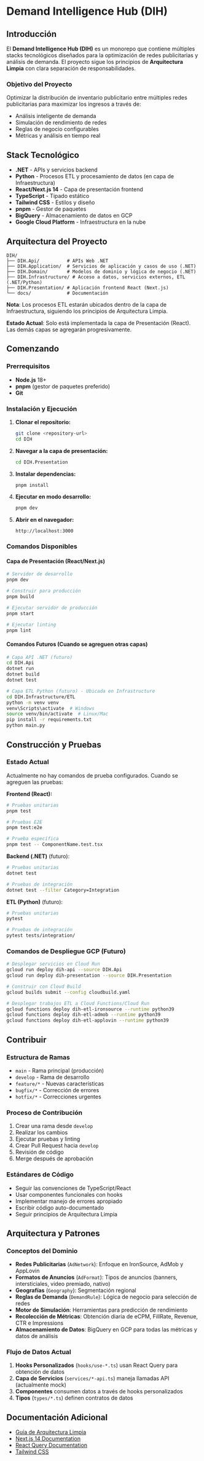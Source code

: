 # Demand Intelligence Hub (DIH)

## Introducción

El **Demand Intelligence Hub (DIH)** es un monorepo que contiene múltiples stacks tecnológicos diseñados para la optimización de redes publicitarias y análisis de demanda. El proyecto sigue los principios de **Arquitectura Limpia** con clara separación de responsabilidades.

### Objetivo del Proyecto

Optimizar la distribución de inventario publicitario entre múltiples redes publicitarias para maximizar los ingresos a través de:
- Análisis inteligente de demanda
- Simulación de rendimiento de redes
- Reglas de negocio configurables
- Métricas y análisis en tiempo real

## Stack Tecnológico

- **.NET** - APIs y servicios backend
- **Python** - Procesos ETL y procesamiento de datos (en capa de Infraestructura)
- **React/Next.js 14** - Capa de presentación frontend
- **TypeScript** - Tipado estático
- **Tailwind CSS** - Estilos y diseño
- **pnpm** - Gestor de paquetes
- **BigQuery** - Almacenamiento de datos en GCP
- **Google Cloud Platform** - Infraestructura en la nube

## Arquitectura del Proyecto

```
DIH/
├── DIH.Api/          # APIs Web .NET
├── DIH.Application/  # Servicios de aplicación y casos de uso (.NET)
├── DIH.Domain/       # Modelos de dominio y lógica de negocio (.NET)
├── DIH.Infrastructure/ # Acceso a datos, servicios externos, ETL (.NET/Python)
├── DIH.Presentation/ # Aplicación frontend React (Next.js)
└── docs/             # Documentación
```

**Nota**: Los procesos ETL estarán ubicados dentro de la capa de Infraestructura, siguiendo los principios de Arquitectura Limpia.

**Estado Actual**: Solo está implementada la capa de Presentación (React). Las demás capas se agregarán progresivamente.

## Comenzando

### Prerrequisitos

- **Node.js** 18+ 
- **pnpm** (gestor de paquetes preferido)
- **Git**

### Instalación y Ejecución

1. **Clonar el repositorio:**
   ```bash
   git clone <repository-url>
   cd DIH
   ```

2. **Navegar a la capa de presentación:**
   ```bash
   cd DIH.Presentation
   ```

3. **Instalar dependencias:**
   ```bash
   pnpm install
   ```

4. **Ejecutar en modo desarrollo:**
   ```bash
   pnpm dev
   ```

5. **Abrir en el navegador:**
   ```
   http://localhost:3000
   ```

### Comandos Disponibles

#### Capa de Presentación (React/Next.js)

```bash
# Servidor de desarrollo
pnpm dev

# Construir para producción
pnpm build

# Ejecutar servidor de producción
pnpm start

# Ejecutar linting
pnpm lint
```

#### Comandos Futuros (Cuando se agreguen otras capas)

```bash
# Capa API .NET (futuro)
cd DIH.Api
dotnet run
dotnet build
dotnet test

# Capa ETL Python (futuro) - Ubicada en Infrastructure
cd DIH.Infrastructure/ETL
python -m venv venv
venv\Scripts\activate  # Windows
source venv/bin/activate  # Linux/Mac
pip install -r requirements.txt
python main.py
```

## Construcción y Pruebas

### Estado Actual

Actualmente no hay comandos de prueba configurados. Cuando se agreguen las pruebas:

**Frontend (React):**
```bash
# Pruebas unitarias
pnpm test

# Pruebas E2E
pnpm test:e2e

# Prueba específica
pnpm test -- ComponentName.test.tsx
```

**Backend (.NET)** (futuro):
```bash
# Pruebas unitarias
dotnet test

# Pruebas de integración
dotnet test --filter Category=Integration
```

**ETL (Python)** (futuro):
```bash
# Pruebas unitarias
pytest

# Pruebas de integración
pytest tests/integration/
```

### Comandos de Despliegue GCP (Futuro)

```bash
# Desplegar servicios en Cloud Run
gcloud run deploy dih-api --source DIH.Api
gcloud run deploy dih-presentation --source DIH.Presentation

# Construir con Cloud Build
gcloud builds submit --config cloudbuild.yaml

# Desplegar trabajos ETL a Cloud Functions/Cloud Run
gcloud functions deploy dih-etl-ironsource --runtime python39
gcloud functions deploy dih-etl-admob --runtime python39
gcloud functions deploy dih-etl-applovin --runtime python39
```

## Contribuir

### Estructura de Ramas

- `main` - Rama principal (producción)
- `develop` - Rama de desarrollo
- `feature/*` - Nuevas características
- `bugfix/*` - Corrección de errores
- `hotfix/*` - Correcciones urgentes

### Proceso de Contribución

1. Crear una rama desde `develop`
2. Realizar los cambios
3. Ejecutar pruebas y linting
4. Crear Pull Request hacia `develop`
5. Revisión de código
6. Merge después de aprobación

### Estándares de Código

- Seguir las convenciones de TypeScript/React
- Usar componentes funcionales con hooks
- Implementar manejo de errores apropiado
- Escribir código auto-documentado
- Seguir principios de Arquitectura Limpia

## Arquitectura y Patrones

### Conceptos del Dominio

- **Redes Publicitarias** (`AdNetwork`): Enfoque en IronSource, AdMob y AppLovin
- **Formatos de Anuncios** (`AdFormat`): Tipos de anuncios (banners, intersticiales, video premiado, nativo)
- **Geografías** (`Geography`): Segmentación regional
- **Reglas de Demanda** (`DemandRule`): Lógica de negocio para selección de redes
- **Motor de Simulación**: Herramientas para predicción de rendimiento
- **Recolección de Métricas**: Obtención diaria de eCPM, FillRate, Revenue, CTR e Impressions
- **Almacenamiento de Datos**: BigQuery en GCP para todas las métricas y datos de análisis

### Flujo de Datos Actual

1. **Hooks Personalizados** (`hooks/use-*.ts`) usan React Query para obtención de datos
2. **Capa de Servicios** (`services/*-api.ts`) maneja llamadas API (actualmente mock)
3. **Componentes** consumen datos a través de hooks personalizados
4. **Tipos** (`types/*.ts`) definen contratos de datos

## Documentación Adicional

- [Guía de Arquitectura Limpia](https://blog.cleancoder.com/uncle-bob/2012/08/13/the-clean-architecture.html)
- [Next.js 14 Documentation](https://nextjs.org/docs)
- [React Query Documentation](https://tanstack.com/query/latest)
- [Tailwind CSS](https://tailwindcss.com/docs)
